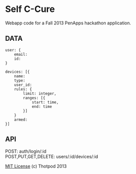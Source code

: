Self C-Cure
===========

Webapp code for a Fall 2013 PenApps hackathon application.


DATA
----
```
user: {
    email:
    id:
}

devices: [{
    name:
    type: 
    user_id:
    rules: {
        limit: integer,
        ranges: [{
            start: time,
            end: time
        }]
    }
    armed:
}]
```

API
---

POST: auth/login/:id  
POST,PUT,GET,DELETE: users/:id/devices/:id

[MIT License](http://opensource.org/licenses/MIT) (c) Thotpod 2013
